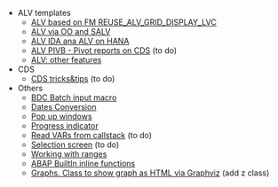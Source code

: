 - ALV templates
  - [ALV based on FM REUSE_ALV_GRID_DISPLAY_LVC](ALV_01%20FM%20REUSE_ALV_GRID_DISPLAY_LVC.md)
  - [ALV via OO and SALV](ALV_02%20OO%20Simple%20SALV.md)
  - [ALV IDA ana ALV on HANA](ALV_04%20IDA.md)
  - [ALV PIVB - Pivot reports on CDS](ALV_05%20PIVB.md) (to do)
  - [ALV: other features](ALV_99%20Others.md)
- CDS 
  - [CDS tricks&tips](CDS%20tricks&tips.md) (to do)
- Others
  - [BDC Batch input macro](BDC%20Batch%20input%20macro.md)
  - [Dates Conversion](Dates_Conversion.md)
  - [Pop up windows](Pop%20up%20windows.md)
  - [Progress indicator](Progress_indicator.md)
  - [Read VARs from callstack](Read%20VARs%20from%20callstack.md) (to do)
  - [Selection screen](Selection%20screen.md) (to do)
  - [Working with ranges](Working%20with%20ranges.md)
  - [ABAP BuiltIn inline functions](ABAP%20BuiltIn%20inline%20functions.md)
  - [Graphs. Class to show graph as HTML via Graphviz](Graphs.%20Class%20to%20show%20graph%20as%20HTML%20via%20Graphviz.md) (add z class)